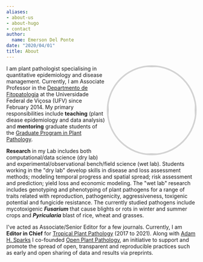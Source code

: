 ```yaml
---
aliases:
- about-us
- about-hugo
- contact
author:
  name: Emerson Del Ponte
date: "2020/04/01"
title: About
---
```


<img src = "/img/about/emerson-delponte.jpg" style = "border-radius: 50%; border: 4px solid lightgrey;" align = right width=230>

I am plant pathologist specialising in quantitative epidemiology and disease management. Currently, I am Associate Professor in the [Departmento de Fitopatologia](http://www.dfp.ufv.br) at the Universidade Federal de Viçosa (UFV) since February 2014. My primary responsibilities include **teaching** (plant diease epidemiology and data analysis) and **mentoring** graduate students of the [Graduate Program in Plant Pathology](http://www.dfp.ufv.br/graduate).

**Research** in my Lab includes both computational/data science (dry lab) and experimental/observational bench/field science (wet lab). Students working in the "dry lab" develop skills in disease and loss assessment methods; modeling temporal progress and spatial spread; risk assessment and prediction; yield loss and economic modeling. The "wet lab" research includes genotyping and phenotyping of plant pathogens for a range of  traits related with reproduction, pathogenicity, aggressiveness, toxigenic potential and fungicide resistance. The currently studied pathogens include mycotoxigenic __*Fusarium*__ that cause blights or rots in winter and summer crops and __*Pyricularia*__ blast of rice, wheat and grasses.

I've acted as Associate/Senior Editor for a few journals. Currently, I am **Editor in Chief** for [Tropical Plant Pathology](http://sbfitopatologia.org.br/tpp/) (2017 to 2021). Along with [Adam H. Sparks](https://adamhsparks.netlify.com/) I co-founded [Open Plant Pathology](http://www.openplantpathology.org), an initiative to support and promote the spread of open, transparent and reproducible practices such as early and open sharing of data and results via preprints. 

